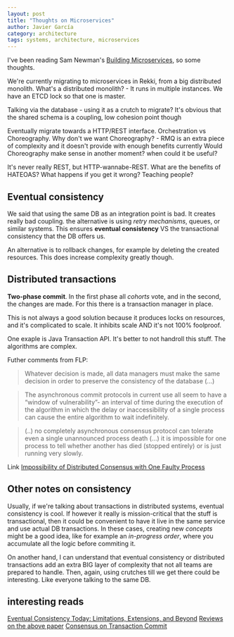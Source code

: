 ```yaml
---
layout: post
title: "Thoughts on Microservices"
author: Javier García
category: architecture
tags: systems, architecture, microservices
---
```


I've been reading Sam Newman's [Building Microservices][0], so some thoughts.

We're currently migrating to microservices in Rekki, from a big distributed
monolith.  What's a distributed monolith? - It runs in multiple instances.  We
have an ETCD lock so that one is master.


Talking via the database - using it as a crutch to migrate? It's obvious that
the shared schema is a coupling, low cohesion point though

Eventually migrate towards a HTTP/REST interface. Orchestration vs
Choreography.  Why don't we want Choreography? - RMQ is an extra piece of
complexity and it doesn't provide with enough benefits currently Would
Choreography make sense in another moment? when could it be useful?

It's never really REST, but HTTP-wannabe-REST. What are the benefits of
HATEOAS? What happens if you get it wrong? Teaching people?

## Eventual consistency

We said that using the same DB as an integration point is bad. It creates
really bad coupling. the alternative is using _retry mechanisms_, queues, or
similar systems. This ensures **eventual consistency** VS the transactional
consistency that the DB offers us.

An alternative is to rollback changes, for example by deleting the created
resources. This does increase complexity greatly though.

## Distributed transactions

**Two-phase commit**. In the first phase all _cohorts_ vote, and in the second,
the changes are made. For this there is a transaction manager in place.

This is not always a good solution because it produces locks on resources, and
it's complicated to scale. It inhibits scale AND it's not 100% foolproof.

One exaple is Java Transaction API. It's better to not handroll this stuff. The
algorithms are complex.

Futher comments from FLP:

> Whatever decision is made, all data managers must make the same decision in
> order to preserve the consistency of the database (...)

> The asynchronous commit protocols in current use all seem to have a “window
> of vulnerability”- an interval of time during the execution of the algorithm
> in which the delay or inaccessibility of a single process can cause the
> entire algorithm to wait indefinitely.

> (..) no completely asynchronous consensus protocol can tolerate even a single
> unannounced process death (...) it is impossible for one process to tell
> whether another has died (stopped entirely) or is just running very slowly.

Link [Impossibility of Distributed Consensus with One Faulty Process][3]

## Other notes on consistency

Usually, if we're talking about transactions in distributed systems, eventual
consistency is cool. If however it really is mission-critical that the stuff is
transactional, then it could be convenient to have it live in the same service
and use actual DB transactions. In these cases, creating new _concepts_ might
be a good idea, like for example an _in-progress order_, where you accumulate
all the logic before commiting it.

On another hand, I can understand that eventual consistency or distributed
transactions add an extra BIG layer of complexity that not all teams are
prepared to handle. Then, again, using crutches till we get there could be
interesting. Like everyone talking to the same DB.


## interesting reads

[Eventual Consistency Today: Limitations, Extensions, and Beyond][1]
[Reviews on the above paper][2]
[Consensus on Transaction Commit][4]



[0]: https://www.goodreads.com/book/show/22512931-building-microservices
[1]: https://queue.acm.org/detail.cfm?id=2462076
[2]: https://web.eecs.umich.edu/~mozafari/fall2018/eecs584/reviews/summaries/summary29.html
[3]: https://groups.csail.mit.edu/tds/papers/Lynch/jacm85.pdf
[4]: https://arxiv.org/pdf/cs/0408036.pdf
